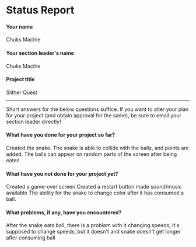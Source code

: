 # Status Report

#### Your name

Chuks Machie

#### Your section leader's name

Chuks Machie

#### Project title

Slither Quest 

***

Short answers for the below questions suffice. If you want to alter your plan for your project (and obtain approval for the same), be sure to email your section leader directly!

#### What have you done for your project so far?

Created the snake.
The snake is able to collide with the balls, and points are added.
The balls can appear on random parts of the screen after being eaten 

#### What have you not done for your project yet?

Created a game-over screen
Created a restart button 
made sound/music available 
The ability for the snake to change color after it has consumed a ball.

#### What problems, if any, have you encountered?

After the snake eats ball, there is a problem with it changing speeds; it's supposed to change speeds, but it doesn't and snake doesn't get longer after consuming ball
